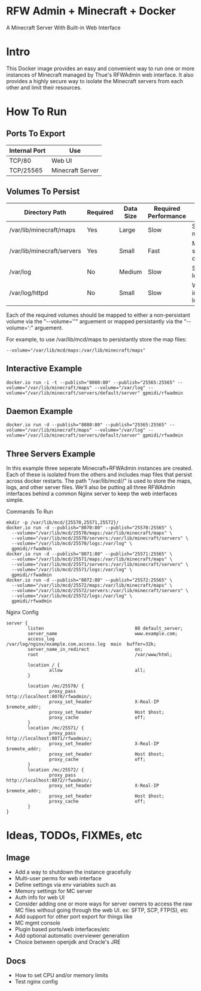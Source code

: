 RFW Admin + Minecraft + Docker
==============================
A Minecraft Server With Built-in Web Interface

Intro
=====
This Docker image provides an easy and convenient way to run one or more
instances of Minecraft managed by Thue's RFWAdmin web interface. It also
provides a highly secure way to isolate the Minecraft servers from each other
and limit their resources.


How To Run
=========

Ports To Export
---------------
Internal Port | Use
--------------|-----------------
TCP/80        | Web UI
TCP/25565     | Minecraft Server

Volumes To Persist
------------------
Directory Path                            | Required | Data Size  | Required Performance | Use
------------------------------------------|----------|------------|----------------------|---------------------------
/var/lib/minecraft/maps                   | Yes      | Large      | Slow                 | Saved map files
/var/lib/minecraft/servers                | Yes      | Small      | Fast                 | Minecraft server directory
/var/log                                  | No       | Medium     | Slow                 | System log files
/var/log/httpd                            | No       | Small      | Slow                 | Web interface log files

Each of the required volumes should be mapped to either a non-persistant volume
via the "--volume='<Volume Path>'" arguement or mapped persistantly via the
"--volume='<Real Path>:<Volume Path>" arguement.

For example, to use /var/lib/mcd/maps to persistantly store the map files:
```
--volume="/var/lib/mcd/maps:/var/lib/minecraft/maps"
```

Interactive Example
-------------------
```
docker.io run -i -t --publish="8080:80" --publish="25565:25565" --volume="/var/lib/minecraft/maps" --volume="/var/log" --volume="/var/lib/minecraft/servers/default/server" gpmidi/rfwadmin
```

Daemon Example
--------------
```
docker.io run -d --publish="8080:80" --publish="25565:25565" --volume="/var/lib/minecraft/maps" --volume="/var/log" --volume="/var/lib/minecraft/servers/default/server" gpmidi/rfwadmin
```

Three Servers Example
---------------------
In this example three seperate Minecraft+RFWAdmin instances are created. Each
of these is isolated from the others and includes map files that persist across
docker restarts. The path "/var/lib/mcd/<server port number>/" is used to store
the maps, logs, and other server files. We'll also be putting all three RFWAdmin
interfaces behind a common Nginx server to keep the web interfaces simple.

Commands To Run
```
mkdir -p /var/lib/mcd/{25570,25571,25572}/
docker.io run -d --publish="8070:80" --publish="25570:25565" \
  --volume="/var/lib/mcd/25570/maps:/var/lib/minecraft/maps" \
  --volume="/var/lib/mcd/25570/servers:/var/lib/minecraft/servers" \
  --volume="/var/lib/mcd/25570/logs:/var/log" \
  gpmidi/rfwadmin
docker.io run -d --publish="8071:80" --publish="25571:25565" \
  --volume="/var/lib/mcd/25571/maps:/var/lib/minecraft/maps" \
  --volume="/var/lib/mcd/25571/servers:/var/lib/minecraft/servers" \
  --volume="/var/lib/mcd/25571/logs:/var/log" \
  gpmidi/rfwadmin
docker.io run -d --publish="8072:80" --publish="25572:25565" \
  --volume="/var/lib/mcd/25572/maps:/var/lib/minecraft/maps" \
  --volume="/var/lib/mcd/25572/servers:/var/lib/minecraft/servers" \
  --volume="/var/lib/mcd/25572/logs:/var/log" \
  gpmidi/rfwadmin
```

Nginx Config
```
server {
        listen                                  80 default_server;
        server_name                             www.example.com;
        access_log                              /var/log/nginx/example.com.access.log  main  buffer=32k;
        server_name_in_redirect                 on;
        root                                    /var/www/html;

        location / {
                allow                           all;
        }

        location /mc/25570/ {
                proxy_pass                      http://localhost:8070/rfwadmin/;
                proxy_set_header                X-Real-IP  $remote_addr;
                proxy_set_header                Host $host;
                proxy_cache                     off;
        }
        location /mc/25571/ {
                proxy_pass                      http://localhost:8071/rfwadmin/;
                proxy_set_header                X-Real-IP  $remote_addr;
                proxy_set_header                Host $host;
                proxy_cache                     off;
        }
        location /mc/25572/ {
                proxy_pass                      http://localhost:8072/rfwadmin/;
                proxy_set_header                X-Real-IP  $remote_addr;
                proxy_set_header                Host $host;
                proxy_cache                     off;
        }
}
```

Ideas, TODOs, FIXMEs, etc
=========================

Image
-----
 * Add a way to shutdown the instance gracefully
 * Multi-user perms for web interface
 * Define settings via env variables such as
  * Memory settings for MC server
  * Auth info for web UI
 * Consider adding one or more ways for server owners to access the raw MC files
 without going through the web UI. ex: SFTP, SCP, FTP(S), etc
 * Add support for other port export for things like
  * MC mgmt console
  * Plugin based ports/web interfaces/etc
 * Add optional automatic overviewer generation
 * Choice between openjdk and Oracle's JRE

Docs
----
 * How to set CPU and/or memory limits
 * Test nginx config

